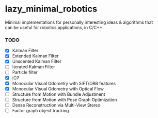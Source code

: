 # lazy_minimal_robotics
Minimal implementations for personally interesting ideas &amp; algorithms that can be useful for robotics applications, in C/C++.


### TODO

- [x] Kalman Filter
- [x] Extended Kalman Filter
- [x] Unscented Kalman Filter
- [ ] Iterated Kalman Filter
- [ ] Particle filter
- [x] ICP
- [x] Monocular Visual Odometry with SIFT/ORB features
- [x] Monocular Visual Odometry with Optical Flow
- [ ] Structure from Motion with Bundle Adjustment
- [ ] Structure from Motion with Pose Graph Optimization
- [ ] Dense Reconstruction via Multi-View Stereo
- [ ] Factor graph object tracking